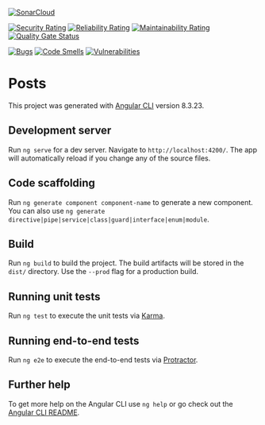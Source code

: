 [![SonarCloud](https://sonarcloud.io/images/project_badges/sonarcloud-white.svg)](https://sonarcloud.io/dashboard?id=SondosSamii_Posts)

[![Security Rating](https://sonarcloud.io/api/project_badges/measure?project=SondosSamii_Posts&metric=security_rating)](https://sonarcloud.io/dashboard?id=SondosSamii_Posts) [![Reliability Rating](https://sonarcloud.io/api/project_badges/measure?project=SondosSamii_Posts&metric=reliability_rating)](https://sonarcloud.io/dashboard?id=SondosSamii_Posts) [![Maintainability Rating](https://sonarcloud.io/api/project_badges/measure?project=SondosSamii_Posts&metric=sqale_rating)](https://sonarcloud.io/dashboard?id=SondosSamii_Posts) [![Quality Gate Status](https://sonarcloud.io/api/project_badges/measure?project=SondosSamii_Posts&metric=alert_status)](https://sonarcloud.io/dashboard?id=SondosSamii_Posts)

[![Bugs](https://sonarcloud.io/api/project_badges/measure?project=SondosSamii_Posts&metric=bugs)](https://sonarcloud.io/dashboard?id=SondosSamii_Posts) [![Code Smells](https://sonarcloud.io/api/project_badges/measure?project=SondosSamii_Posts&metric=code_smells)](https://sonarcloud.io/dashboard?id=SondosSamii_Posts) [![Vulnerabilities](https://sonarcloud.io/api/project_badges/measure?project=SondosSamii_Posts&metric=vulnerabilities)](https://sonarcloud.io/dashboard?id=SondosSamii_Posts)


# Posts

This project was generated with [Angular CLI](https://github.com/angular/angular-cli) version 8.3.23.

## Development server

Run `ng serve` for a dev server. Navigate to `http://localhost:4200/`. The app will automatically reload if you change any of the source files.

## Code scaffolding

Run `ng generate component component-name` to generate a new component. You can also use `ng generate directive|pipe|service|class|guard|interface|enum|module`.

## Build

Run `ng build` to build the project. The build artifacts will be stored in the `dist/` directory. Use the `--prod` flag for a production build.

## Running unit tests

Run `ng test` to execute the unit tests via [Karma](https://karma-runner.github.io).

## Running end-to-end tests

Run `ng e2e` to execute the end-to-end tests via [Protractor](http://www.protractortest.org/).

## Further help

To get more help on the Angular CLI use `ng help` or go check out the [Angular CLI README](https://github.com/angular/angular-cli/blob/master/README.md).
